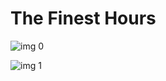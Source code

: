 # The Finest Hours

![img 0](https://i.imgur.com/3JG3q0i.jpg)

![img 1](https://i.imgur.com/Z6hMq8B.jpg)

